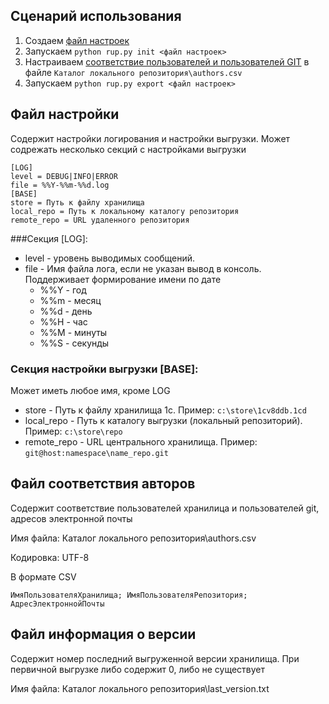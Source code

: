## Сценарий использования ##
1. Создаем [файл настроек](#Файл-настройки)
2. Запускаем `python rup.py init <файл настроек>`
3. Настраиваем [соответствие пользователей и пользователей GIT](#Файл-соответствия-авторов) в файле `Каталог локального репозитория\authors.csv`
3. Запускаем `python rup.py export <файл настроек>`

## Файл настройки
Содержит настройки логирования и настройки выгрузки. Может содрежать несколько секций с настройками выгрузки
```
[LOG]
level = DEBUG|INFO|ERROR
file = %%Y-%%m-%%d.log
[BASE]
store = Путь к файлу хранилища
local_repo = Путь к локальному каталогу репозитория
remote_repo = URL удаленного репозитория
```

###Секция [LOG]:
* level - уровень выводимых сообщений. 
* file - Имя файла лога, если не указан вывод в консоль. Поддерживает формирование имени по дате
  - %%Y - год
  - %%m - месяц
  - %%d - день
  - %%H - час
  - %%M - минуты
  - %%S - секунды
### Секция настройки выгрузки [BASE]:
Может иметь любое имя, кроме LOG
* store - Путь к файлу хранилища 1с. Пример: `c:\store\1cv8ddb.1cd`
* local_repo - Путь к каталогу выгрузки (локальный репозиторий). Пример: `c:\store\repo`
* remote_repo - URL центрального хранилища. Пример: `git@host:namespace\name_repo.git`
  
## Файл соответствия авторов
Содержит соответствие пользователей хранилица и пользователей git, адресов электронной почты

Имя файла: Каталог локального репозитория\authors.csv

Кодировка: UTF-8

В формате CSV

`ИмяПользователяХранилища; ИмяПользователяРепозитория; АдресЭлектроннойПочты`

## Файл информация о версии ##
Содержит номер последний выгруженной версии хранилища. При первичной выгрузке либо содержит 0, либо не существует

Имя файла: Каталог локального репозитория\last_version.txt